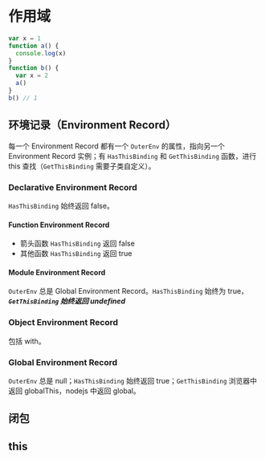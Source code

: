 # 作用域

```js
var x = 1
function a() {
  console.log(x)
}
function b() {
  var x = 2
  a()
}
b() // 1
```

## 环境记录（Environment Record）

每一个 Environment Record 都有一个 `OuterEnv` 的属性，指向另一个  Environment Record 实例；有 `HasThisBinding` 和 `GetThisBinding` 函数，进行 this 查找（`GetThisBinding` 需要子类自定义）。

### Declarative Environment Record

`HasThisBinding` 始终返回 false。

#### Function Environment Record

- 箭头函数
  `HasThisBinding` 返回 false
- 其他函数
  `HasThisBinding` 返回 true

#### Module Environment Record

`OuterEnv` 总是 Global Environment Record。`HasThisBinding` 始终为 true，***`GetThisBinding` 始终返回 undefined***

### Object Environment Record

包括 with。

### Global Environment Record

`OuterEnv` 总是 null；`HasThisBinding` 始终返回 true；`GetThisBinding` 浏览器中返回 globalThis，nodejs 中返回 global。

## 闭包

## this
